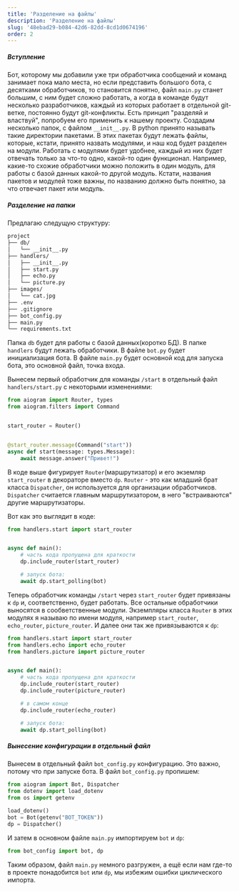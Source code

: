 ```yaml
---
title: 'Разделение на файлы'
description: 'Разделение на файлы'
slug: '48ebad29-b084-42d6-82dd-8cd1d0674196'
order: 2
---
```


##### Вступление

Бот, которому мы добавили уже три обработчика сообщений и команд занимает пока мало места, но если представить большого бота,
с десятками обработчиков, то становится понятно, файл `main.py` станет большим, с ним будет сложно работать, а когда 
в команде будут несколько разработчиков, каждый из  которых работает в отдельной git-ветке, постоянно будут git-конфликты.
Есть принцип "разделяй и властвуй", попробуем его применить к нашему проекту. Создадим несколько папок, с файлом `__init__.py`.
В python принято называть такие директории пакетами. В этих пакетах будут лежать файлы, которые, кстати, принято назвать модулями,
и наш код будет разделен на модули. Работать с модулями будет удобнее, каждый из них будет отвечать только за что-то одно,
какой-то один функционал. Например, какие-то схожие обработчики можно положить в один модуль, для работы с базой данных
какой-то другой модуль. Кстати, названия пакетов и модулей тоже важны, по названию должно быть понятно, за что отвечает пакет 
или модуль.

##### Разделение на папки

Предлагаю следущую структуру:

```bash
project
├── db/
│   └── __init__.py
├── handlers/
│   ├── __init__.py
│   ├── start.py
│   ├── echo.py
│   └── picture.py
├── images/
│   └── cat.jpg
├── .env
├── .gitignore
├── bot_config.py
├── main.py
└── requirements.txt
```
Папка `db` будет для работы с базой данных(коротко БД). В папке `handlers` будут лежать обработчики. В файле `bot.py` 
будет инициализация бота. В файле `main.py` будет основной код для запуска бота, это основной файл, точка входа.

Вынесем первый обработчик для команды `/start` в отдельный файл `handlers/start.py` с некоторыми изменениями:

```python 
from aiogram import Router, types
from aiogram.filters import Command


start_router = Router()


@start_router.message(Command("start"))
async def start(message: types.Message):
    await message.answer("Привет!")
```

В коде выше фигурирует `Router`(маршрутизатор) и его экземляр `start_router` в декораторе вместо `dp`. `Router` - это как младший брат
класса `Dispatcher`, он используется для организации обработчиков. `Dispatcher` считается главным маршрутизатором, 
в него "встраиваются" другие маршрутизаторы. 

Вот как это выглядит в коде:

```python
from handlers.start import start_router


async def main():
    # часть кода пропущена для краткости
    dp.include_router(start_router)

    # запуск бота:
    await dp.start_polling(bot)
```

Теперь обработчик команды `/start` через `start_router` будет привязаны к `dp` и, соответственно, будет работать.
Все остальные обработчики выносятся в сообветственные модули. Экземпляры класса `Router` в этих модулях я называю по имени
модуля, например `start_router`, `echo_router`, `picture_router`. И далее они так же привязываются к `dp`:

```python
from handlers.start import start_router
from handlers.echo import echo_router
from handlers.picture import picture_router


async def main():
    # часть кода пропущена для краткости
    dp.include_router(start_router)
    dp.include_router(picture_router)

    # в самом конце
    dp.include_router(echo_router)

    # запуск бота:
    await dp.start_polling(bot)
```

##### Вынесение конфигурации в отдельный файл

Вынесем в отдельный файл `bot_config.py` конфигурацию. Это важно, потому что при запуске бота. В файл `bot_config.py` пропишем:

```python
from aiogram import Bot, Dispatcher
from dotenv import load_dotenv
from os import getenv

load_dotenv()
bot = Bot(getenv("BOT_TOKEN"))
dp = Dispatcher()
```

И затем в основном файле `main.py` импортируем `bot` и `dp`:

```python
from bot_config import bot, dp
```

Таким образом, файл `main.py` немного разгружен, а ещё если нам где-то в проекте понадобится `bot` или `dp`, мы избежим ошибки циклического импорта.